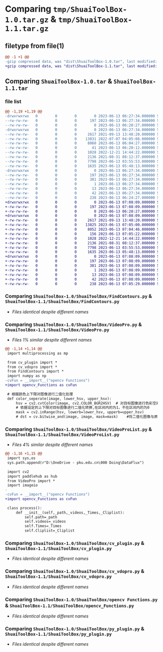 # Comparing `tmp/ShuaiToolBox-1.0.tar.gz` & `tmp/ShuaiToolBox-1.1.tar.gz`

## filetype from file(1)

```diff
@@ -1 +1 @@
-gzip compressed data, was "dist\ShuaiToolBox-1.0.tar", last modified: Tue Jun 13 06:27:34 2023, max compression
+gzip compressed data, was "dist\ShuaiToolBox-1.1.tar", last modified: Tue Jun 13 07:08:09 2023, max compression
```

## Comparing `ShuaiToolBox-1.0.tar` & `ShuaiToolBox-1.1.tar`

### file list

```diff
@@ -1,19 +1,19 @@
-drwxrwxrwx   0        0        0        0 2023-06-13 06:27:34.000000 ShuaiToolBox-1.0/
--rw-rw-rw-   0        0        0      197 2023-06-13 06:27:34.000000 ShuaiToolBox-1.0/PKG-INFO
--rw-rw-rw-   0        0        0        0 2023-06-13 06:20:27.000000 ShuaiToolBox-1.0/README.md
-drwxrwxrwx   0        0        0        0 2023-06-13 06:27:34.000000 ShuaiToolBox-1.0/ShuaiToolBox/
--rw-rw-rw-   0        0        0     2617 2021-09-13 13:48:20.000000 ShuaiToolBox-1.0/ShuaiToolBox/FindContours.py
--rw-rw-rw-   0        0        0    13831 2022-07-07 04:05:08.000000 ShuaiToolBox-1.0/ShuaiToolBox/VideoPro.py
--rw-rw-rw-   0        0        0     8060 2023-06-13 06:04:27.000000 ShuaiToolBox-1.0/ShuaiToolBox/VideoProList.py
--rw-rw-rw-   0        0        0       41 2023-06-13 06:20:12.000000 ShuaiToolBox-1.0/ShuaiToolBox/__init__.py
--rw-rw-rw-   0        0        0     1028 2022-12-21 14:44:22.000000 ShuaiToolBox-1.0/ShuaiToolBox/cv_plugin.py
--rw-rw-rw-   0        0        0     2136 2021-08-31 08:12:37.000000 ShuaiToolBox-1.0/ShuaiToolBox/cv_vdopro.py
--rw-rw-rw-   0        0        0     7798 2023-06-13 03:55:53.000000 ShuaiToolBox-1.0/ShuaiToolBox/opencv Functions.py
--rw-rw-rw-   0        0        0     1635 2023-06-13 05:48:13.000000 ShuaiToolBox-1.0/ShuaiToolBox/py_plugin.py
-drwxrwxrwx   0        0        0        0 2023-06-13 06:27:34.000000 ShuaiToolBox-1.0/ShuaiToolBox.egg-info/
--rw-rw-rw-   0        0        0      197 2023-06-13 06:27:34.000000 ShuaiToolBox-1.0/ShuaiToolBox.egg-info/PKG-INFO
--rw-rw-rw-   0        0        0      381 2023-06-13 06:27:34.000000 ShuaiToolBox-1.0/ShuaiToolBox.egg-info/SOURCES.txt
--rw-rw-rw-   0        0        0        1 2023-06-13 06:27:34.000000 ShuaiToolBox-1.0/ShuaiToolBox.egg-info/dependency_links.txt
--rw-rw-rw-   0        0        0       13 2023-06-13 06:27:34.000000 ShuaiToolBox-1.0/ShuaiToolBox.egg-info/top_level.txt
--rw-rw-rw-   0        0        0       42 2023-06-13 06:27:34.000000 ShuaiToolBox-1.0/setup.cfg
--rw-rw-rw-   0        0        0      238 2023-06-13 06:24:27.000000 ShuaiToolBox-1.0/setup.py
+drwxrwxrwx   0        0        0        0 2023-06-13 07:08:09.000000 ShuaiToolBox-1.1/
+-rw-rw-rw-   0        0        0      197 2023-06-13 07:08:09.000000 ShuaiToolBox-1.1/PKG-INFO
+-rw-rw-rw-   0        0        0        0 2023-06-13 06:20:27.000000 ShuaiToolBox-1.1/README.md
+drwxrwxrwx   0        0        0        0 2023-06-13 07:08:09.000000 ShuaiToolBox-1.1/ShuaiToolBox/
+-rw-rw-rw-   0        0        0     2617 2021-09-13 13:48:20.000000 ShuaiToolBox-1.1/ShuaiToolBox/FindContours.py
+-rw-rw-rw-   0        0        0    13825 2023-06-13 07:05:00.000000 ShuaiToolBox-1.1/ShuaiToolBox/VideoPro.py
+-rw-rw-rw-   0        0        0     8052 2023-06-13 07:04:46.000000 ShuaiToolBox-1.1/ShuaiToolBox/VideoProList.py
+-rw-rw-rw-   0        0        0      156 2023-06-13 07:05:22.000000 ShuaiToolBox-1.1/ShuaiToolBox/__init__.py
+-rw-rw-rw-   0        0        0     1028 2022-12-21 14:44:22.000000 ShuaiToolBox-1.1/ShuaiToolBox/cv_plugin.py
+-rw-rw-rw-   0        0        0     2136 2021-08-31 08:12:37.000000 ShuaiToolBox-1.1/ShuaiToolBox/cv_vdopro.py
+-rw-rw-rw-   0        0        0     7798 2023-06-13 03:55:53.000000 ShuaiToolBox-1.1/ShuaiToolBox/opencv_Functions.py
+-rw-rw-rw-   0        0        0     1635 2023-06-13 05:48:13.000000 ShuaiToolBox-1.1/ShuaiToolBox/py_plugin.py
+drwxrwxrwx   0        0        0        0 2023-06-13 07:08:09.000000 ShuaiToolBox-1.1/ShuaiToolBox.egg-info/
+-rw-rw-rw-   0        0        0      197 2023-06-13 07:08:09.000000 ShuaiToolBox-1.1/ShuaiToolBox.egg-info/PKG-INFO
+-rw-rw-rw-   0        0        0      381 2023-06-13 07:08:09.000000 ShuaiToolBox-1.1/ShuaiToolBox.egg-info/SOURCES.txt
+-rw-rw-rw-   0        0        0        1 2023-06-13 07:08:09.000000 ShuaiToolBox-1.1/ShuaiToolBox.egg-info/dependency_links.txt
+-rw-rw-rw-   0        0        0       13 2023-06-13 07:08:09.000000 ShuaiToolBox-1.1/ShuaiToolBox.egg-info/top_level.txt
+-rw-rw-rw-   0        0        0       42 2023-06-13 07:08:09.000000 ShuaiToolBox-1.1/setup.cfg
+-rw-rw-rw-   0        0        0      238 2023-06-13 07:05:29.000000 ShuaiToolBox-1.1/setup.py
```

### Comparing `ShuaiToolBox-1.0/ShuaiToolBox/FindContours.py` & `ShuaiToolBox-1.1/ShuaiToolBox/FindContours.py`

 * *Files identical despite different names*

### Comparing `ShuaiToolBox-1.0/ShuaiToolBox/VideoPro.py` & `ShuaiToolBox-1.1/ShuaiToolBox/VideoPro.py`

 * *Files 1% similar despite different names*

```diff
@@ -1,14 +1,14 @@
 import multiprocessing as mp
 
 from cv_plugin import *
 from cv_vdopro import *
 from FindContours import *
 import numpy as np
-cvFun = __import__("opencv Functions")
+import opencv_Functions as cvFun
 
 # 根据颜色上下限对图像进行二值化处理
 def color_seperate(image, lower_hsv, upper_hsv):
     hsv = cv2.cvtColor(image, cv2.COLOR_BGR2HSV)  # 对目标图像进行色彩空间转换
     # 依据设定的上下限对目标图像进行二值化转换,在区间内的为1，不在区间内的为0
     mask = cv2.inRange(hsv, lowerb=lower_hsv, upperb=upper_hsv)
     # dst = cv.bitwise_and(image, image, mask=mask)    #将二值化图像与原图进行“与”操作；实际是提取前两个frame 的“与”结果，然后输出mask 为1的部分
```

### Comparing `ShuaiToolBox-1.0/ShuaiToolBox/VideoProList.py` & `ShuaiToolBox-1.1/ShuaiToolBox/VideoProList.py`

 * *Files 4% similar despite different names*

```diff
@@ -1,16 +1,15 @@
 import sys,os
 sys.path.append(r"D:\OneDrive - pku.edu.cn\000 Doing\DataFlux")
 
 import cv2
 import paddlehub as hub
 from VideoPro import *
 import imageio
-
-cvFun = __import__("opencv Functions")
+import opencv_Functions as cvFun
 
 class process():
     def __init__(self,_path,_videos,_Times,_Cliplist):
         self.path=_path
         self.videos=_videos
         self.Times=_Times
         self.Cliplist=_Cliplist
```

### Comparing `ShuaiToolBox-1.0/ShuaiToolBox/cv_plugin.py` & `ShuaiToolBox-1.1/ShuaiToolBox/cv_plugin.py`

 * *Files identical despite different names*

### Comparing `ShuaiToolBox-1.0/ShuaiToolBox/cv_vdopro.py` & `ShuaiToolBox-1.1/ShuaiToolBox/cv_vdopro.py`

 * *Files identical despite different names*

### Comparing `ShuaiToolBox-1.0/ShuaiToolBox/opencv Functions.py` & `ShuaiToolBox-1.1/ShuaiToolBox/opencv_Functions.py`

 * *Files identical despite different names*

### Comparing `ShuaiToolBox-1.0/ShuaiToolBox/py_plugin.py` & `ShuaiToolBox-1.1/ShuaiToolBox/py_plugin.py`

 * *Files identical despite different names*

